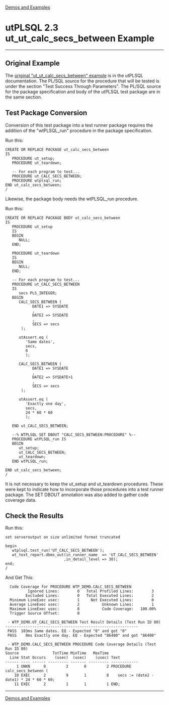 [Demos and Examples](README.md)

# utPLSQL 2.3 ut_ut_calc_secs_between Example

---

## Original Example

The [original "ut_ut_calc_secs_between" example](https://utplsql.org/utPLSQL/v2.3.1/testproc.html) is in the utPLSQL documentation.  The PL/SQL source for the procedure that will be tested is under the section "Test Success Through Parameters".  The PL/SQL source for the package specification and body of the utPLSQL test package are in the same section.

## Test Package Conversion

Conversion of this test package into a test runner package requires the addition of the "wtPLSQL_run" procedure in the package specification.

Run this:

```
CREATE OR REPLACE PACKAGE ut_calc_secs_between
IS
   PROCEDURE ut_setup;
   PROCEDURE ut_teardown;

   -- For each program to test...
   PROCEDURE ut_CALC_SECS_BETWEEN;
   PROCEDURE wtplsql_run;
END ut_calc_secs_between;
/
```

Likewise, the package body needs the wtPLSQL_run procedure.

Run this:

```
CREATE OR REPLACE PACKAGE BODY ut_calc_secs_between
IS
   PROCEDURE ut_setup
   IS
   BEGIN
      NULL;
   END;

   PROCEDURE ut_teardown
   IS
   BEGIN
      NULL;
   END;

   -- For each program to test...
   PROCEDURE ut_CALC_SECS_BETWEEN 
   IS
      secs PLS_INTEGER;
   BEGIN
      CALC_SECS_BETWEEN (
            DATE1 => SYSDATE
            ,
            DATE2 => SYSDATE
            ,
            SECS => secs
       );
   
      utAssert.eq (
         'Same dates',
         secs, 
         0
         );
         
      CALC_SECS_BETWEEN (
            DATE1 => SYSDATE
            ,
            DATE2 => SYSDATE+1
            ,
            SECS => secs
       );
   
      utAssert.eq (
         'Exactly one day',
         secs, 
         24 * 60 * 60
         );
         
   END ut_CALC_SECS_BETWEEN;

   --% WTPLSQL SET DBOUT "CALC_SECS_BETWEEN:PROCEDURE" %--
   PROCEDURE wtPLSQL_run IS
   BEGIN
      ut_setup;
      ut_CALC_SECS_BETWEEN;
      ut_teardown;
   END wtPLSQL_run;

END ut_calc_secs_between;
/
```

It is not necessary to keep the ut_setup and ut_teardown procedures.  These were kept to indicate how to incorporate those procedures into a test runner package.  The SET DBOUT annotation was also added to gather code coverage data.


## Check the Results

Run this:

```
set serveroutput on size unlimited format truncated

begin
   wtplsql.test_run('UT_CALC_SECS_BETWEEN');
   wt_text_report.dbms_out(in_runner_name  => 'UT_CALC_SECS_BETWEEN'
                          ,in_detail_level => 30);
end;
/
```

And Get This:

```
  Code Coverage for PROCEDURE WTP_DEMO.CALC_SECS_BETWEEN
          Ignored Lines:        0   Total Profiled Lines:        3
         Excluded Lines:        0   Total Executed Lines:        2
  Minimum LineExec usec:        1     Not Executed Lines:        0
  Average LineExec usec:        2          Unknown Lines:        1
  Maximum LineExec usec:        8          Code Coverage:   100.00%
  Trigger Source Offset:        0

 - WTP_DEMO.UT_CALC_SECS_BETWEEN Test Result Details (Test Run ID 80)
-----------------------------------------------------------
 PASS  103ms Same dates. EQ - Expected "0" and got "0"
 PASS    0ms Exactly one day. EQ - Expected "86400" and got "86400"

 - WTP_DEMO.CALC_SECS_BETWEEN PROCEDURE Code Coverage Details (Test Run ID 80)
Source               TotTime MinTime   MaxTime     
  Line Stat Occurs    (usec)  (usec)    (usec) Text
------ ---- ------ --------- ------- --------- ------------
     1 UNKN      0         2       0         2 PROCEDURE calc_secs_between (
    10 EXEC      2         9       1         8    secs := (date2 - date1) * 24 * 60 * 60;
    11 EXEC      2         1       1         1 END;
```

---
[Demos and Examples](README.md)
